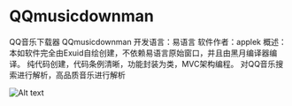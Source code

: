 # QQmusicdownman
QQ音乐下载器 QQmusicdownman
开发语言：易语言
软件作者：applek
概述：本如软件完全由Exuid自绘创建，不依赖易语言原始窗口，并且由黑月编译器编译。
纯代码创建，代码条例清晰，功能封装为类，MVC架构编程。
对QQ音乐搜索进行解析，高品质音乐进行解析

![Alt text](https://www.ghboke.com/wp-content/uploads/2018/01/musicdownman02.png)